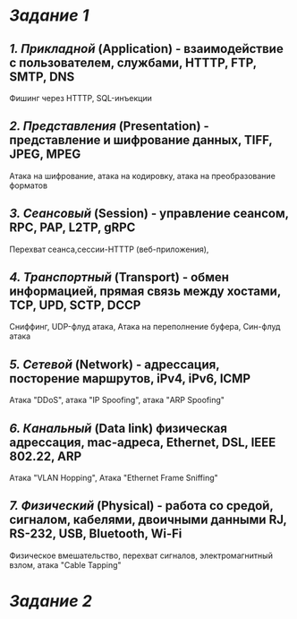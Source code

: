  # _Задание 1_
 
## _1. Прикладной_ (Application) - взаимодействие с пользователем, службами, HTTTP, FTP, SMTP, DNS
  Фишинг через HTTTP, SQL-инъекции
  
## _2. Представления_  (Presentation) - представление и шифрование данных, TIFF, JPEG, MPEG 
  Атака на шифрование, атака на кодировку, атака на преобразование форматов 
## _3. Сеансовый_ (Session) - управление сеансом, RPC, PAP, L2TP, gRPC
  Перехват сеанса,сессии-HTTTP (веб-приложения),
## _4. Транспортный_ (Transport) - обмен информацией, прямая связь между хостами, TCP, UPD, SCTP, DCCP 
  Сниффинг, UDP-флуд атака, Атака на переполнение буфера, Син-флуд атака 
## _5. Сетевой_ (Network) - адрессация, посторение маршрутов, iPv4, iPv6, ICMP 
  Атака "DDoS", атака "IP Spoofing", атака "ARP Spoofing"
## _6. Канальный_ (Data link) физическая адрессация, mac-адреса, Ethernet, DSL, IEEE 802.22, ARP
  Атака "VLAN Hopping", Атака "Ethernet Frame Sniffing"
## _7. Физический_ (Physical) - работа со средой, сигналом, кабелями, двоичными данными RJ, RS-232, USB, Bluetooth, Wi-Fi
  Физическое вмешательство, перехват сигналов, электромагнитный взлом, атака "Cable Tapping" 

 # _Задание 2_ 
